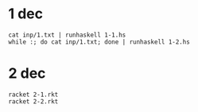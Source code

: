 # 1 dec

```
cat inp/1.txt | runhaskell 1-1.hs
while :; do cat inp/1.txt; done | runhaskell 1-2.hs
```

# 2 dec

```
racket 2-1.rkt
racket 2-2.rkt
```
